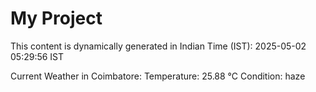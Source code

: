 # My Project

This content is dynamically generated in Indian Time (IST): 2025-05-02 05:29:56 IST


Current Weather in Coimbatore:
Temperature: 25.88 °C
Condition: haze
